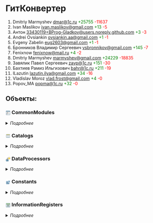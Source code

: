 # ГитКонвертер
1. Dmitriy Marmyshev <dmar@1c.ru> <span style="color:green">+25755</span> <span style="color:red">-11637</span>
2. Ivan Maslikov <ivan.maslikov@gmail.com> <span style="color:green">+13</span> <span style="color:red">-5</span>
3. Антон <33430119+BProg-Gladkov@users.noreply.github.com> <span style="color:green">+3</span> <span style="color:red">-3</span>
4. Andrei Ovsiankin <ovsiankin.aa@gmail.com> <span style="color:green">+1</span> <span style="color:red">-1</span>
5. Evgeny Zabelin <eug2603@gmail.com> <span style="color:green">+1</span> <span style="color:red">-1</span>
6. Бронников Владимир Сергеевич <vsbronnikov@gmail.com> <span style="color:green">+145</span> <span style="color:red">-7</span>
7. Fenixnow <fenixnow@mail.ru> <span style="color:green">+4</span> <span style="color:red">-2</span>
8. Dmitriy Marmyshev <marmyshev@gmail.com> <span style="color:green">+24229</span> <span style="color:red">-18835</span>
9. Завялик Павел Сергеевич <zavp@1c.ru> <span style="color:green">+151</span> <span style="color:red">-30</span>
10. Бахтиев Рамиз Ильгизович <bahr@1c.ru> <span style="color:green">+211</span> <span style="color:red">-19</span>
11. ILazutin <lazutin.ilya@gmail.com> <span style="color:green">+34</span> <span style="color:red">-16</span>
12. Vladislav Moroz <vlad.frost@gmail.com> <span style="color:green">+4</span> <span style="color:red">-0</span>
13. Popov_MA <popma@1c.ru> <span style="color:green">+32</span> <span style="color:red">-0</span>
## Объекты:
### <img title="CommonModules" align=center width=16 height=16 src="icons/CommonModules.png"> CommonModules
<details>
  <summary><i>Подробнее</i></summary>

#### <img title="CommonModules" align=center width=16 height=16 src="icons/CommonModules.png"> КонвертацияХранилища
1. Dmitriy Marmyshev <dmar@1c.ru> <span style="color:green">+9670</span> <span style="color:red">-4799</span>
2. Ivan Maslikov <ivan.maslikov@gmail.com> <span style="color:green">+13</span> <span style="color:red">-5</span>
3. Антон <33430119+BProg-Gladkov@users.noreply.github.com> <span style="color:green">+3</span> <span style="color:red">-3</span>
4. Andrei Ovsiankin <ovsiankin.aa@gmail.com> <span style="color:green">+1</span> <span style="color:red">-1</span>
5. Evgeny Zabelin <eug2603@gmail.com> <span style="color:green">+1</span> <span style="color:red">-1</span>
6. Бронников Владимир Сергеевич <vsbronnikov@gmail.com> <span style="color:green">+125</span> <span style="color:red">-7</span>
7. Fenixnow <fenixnow@mail.ru> <span style="color:green">+4</span> <span style="color:red">-2</span>
8. Dmitriy Marmyshev <marmyshev@gmail.com> <span style="color:green">+8420</span> <span style="color:red">-6250</span>
9. Завялик Павел Сергеевич <zavp@1c.ru> <span style="color:green">+60</span> <span style="color:red">-5</span>
10. Бахтиев Рамиз Ильгизович <bahr@1c.ru> <span style="color:green">+204</span> <span style="color:red">-17</span>
11. ILazutin <lazutin.ilya@gmail.com> <span style="color:green">+28</span> <span style="color:red">-15</span>
12. Vladislav Moroz <vlad.frost@gmail.com> <span style="color:green">+4</span> <span style="color:red">-0</span>
#### <img title="CommonModules" align=center width=16 height=16 src="icons/CommonModules.png"> ОбработкаОчередей
1. Dmitriy Marmyshev <dmar@1c.ru> <span style="color:green">+459</span> <span style="color:red">-181</span>
2. Dmitriy Marmyshev <marmyshev@gmail.com> <span style="color:green">+370</span> <span style="color:red">-353</span>
#### <img title="CommonModules" align=center width=16 height=16 src="icons/CommonModules.png"> ОбщегоНазначения
1. Dmitriy Marmyshev <dmar@1c.ru> <span style="color:green">+753</span> <span style="color:red">-329</span>
2. Dmitriy Marmyshev <marmyshev@gmail.com> <span style="color:green">+662</span> <span style="color:red">-620</span>
#### <img title="CommonModules" align=center width=16 height=16 src="icons/CommonModules.png"> ДлительныеОперации
1. Dmitriy Marmyshev <dmar@1c.ru> <span style="color:green">+540</span> <span style="color:red">-266</span>
2. Dmitriy Marmyshev <marmyshev@gmail.com> <span style="color:green">+538</span> <span style="color:red">-522</span>
#### <img title="CommonModules" align=center width=16 height=16 src="icons/CommonModules.png"> ОбщегоНазначенияПовтИсп
1. Dmitriy Marmyshev <dmar@1c.ru> <span style="color:green">+497</span> <span style="color:red">-246</span>
2. Dmitriy Marmyshev <marmyshev@gmail.com> <span style="color:green">+474</span> <span style="color:red">-426</span>
#### <img title="CommonModules" align=center width=16 height=16 src="icons/CommonModules.png"> ДлительныеОперацииКлиент
1. Dmitriy Marmyshev <marmyshev@gmail.com> <span style="color:green">+96</span> <span style="color:red">-80</span>
2. Dmitriy Marmyshev <dmar@1c.ru> <span style="color:green">+88</span> <span style="color:red">-40</span>
#### <img title="CommonModules" align=center width=16 height=16 src="icons/CommonModules.png"> ОбщегоНазначенияГлобальный
1. Dmitriy Marmyshev <marmyshev@gmail.com> <span style="color:green">+48</span> <span style="color:red">-32</span>
2. Dmitriy Marmyshev <dmar@1c.ru> <span style="color:green">+40</span> <span style="color:red">-16</span>
#### <img title="CommonModules" align=center width=16 height=16 src="icons/CommonModules.png"> ОбщегоНазначенияКлиент
1. Dmitriy Marmyshev <marmyshev@gmail.com> <span style="color:green">+190</span> <span style="color:red">-174</span>
2. Dmitriy Marmyshev <dmar@1c.ru> <span style="color:green">+182</span> <span style="color:red">-87</span>
#### <img title="CommonModules" align=center width=16 height=16 src="icons/CommonModules.png"> ОбщегоНазначенияКлиентСервер
1. Dmitriy Marmyshev <marmyshev@gmail.com> <span style="color:green">+510</span> <span style="color:red">-494</span>
2. Dmitriy Marmyshev <dmar@1c.ru> <span style="color:green">+502</span> <span style="color:red">-247</span>
#### <img title="CommonModules" align=center width=16 height=16 src="icons/CommonModules.png"> РаботаВБезопасномРежиме
1. Dmitriy Marmyshev <marmyshev@gmail.com> <span style="color:green">+500</span> <span style="color:red">-484</span>
2. Dmitriy Marmyshev <dmar@1c.ru> <span style="color:green">+492</span> <span style="color:red">-242</span>
#### <img title="CommonModules" align=center width=16 height=16 src="icons/CommonModules.png"> РегламентныеЗаданияСервер
1. Dmitriy Marmyshev <marmyshev@gmail.com> <span style="color:green">+482</span> <span style="color:red">-466</span>
2. Dmitriy Marmyshev <dmar@1c.ru> <span style="color:green">+940</span> <span style="color:red">-466</span>
#### <img title="CommonModules" align=center width=16 height=16 src="icons/CommonModules.png"> РегламентныеЗаданияСлужебный
1. Dmitriy Marmyshev <marmyshev@gmail.com> <span style="color:green">+1268</span> <span style="color:red">-1252</span>
2. Dmitriy Marmyshev <dmar@1c.ru> <span style="color:green">+1260</span> <span style="color:red">-627</span>
#### <img title="CommonModules" align=center width=16 height=16 src="icons/CommonModules.png"> СтандартныеПодсистемыСервер
1. Dmitriy Marmyshev <marmyshev@gmail.com> <span style="color:green">+637</span> <span style="color:red">-621</span>
2. Dmitriy Marmyshev <dmar@1c.ru> <span style="color:green">+629</span> <span style="color:red">-311</span>
#### <img title="CommonModules" align=center width=16 height=16 src="icons/CommonModules.png"> СтроковыеФункцииКлиентСервер
1. Dmitriy Marmyshev <marmyshev@gmail.com> <span style="color:green">+438</span> <span style="color:red">-422</span>
2. Dmitriy Marmyshev <dmar@1c.ru> <span style="color:green">+430</span> <span style="color:red">-211</span>
</details>

### <img title="Catalogs" align=center width=16 height=16 src="icons/Catalogs.png"> Catalogs
<details>
  <summary><i>Подробнее</i></summary>

#### <img title="Catalogs" align=center width=16 height=16 src="icons/Catalogs.png"> ХранилищаКонфигураций
1. Dmitriy Marmyshev <dmar@1c.ru> <span style="color:green">+2741</span> <span style="color:red">-835</span>
2. Бронников Владимир Сергеевич <vsbronnikov@gmail.com> <span style="color:green">+20</span> <span style="color:red">-0</span>
3. Dmitriy Marmyshev <marmyshev@gmail.com> <span style="color:green">+1857</span> <span style="color:red">-1372</span>
4. Завялик Павел Сергеевич <zavp@1c.ru> <span style="color:green">+81</span> <span style="color:red">-20</span>
5. Бахтиев Рамиз Ильгизович <bahr@1c.ru> <span style="color:green">+7</span> <span style="color:red">-2</span>
6. Popov_MA <popma@1c.ru> <span style="color:green">+16</span> <span style="color:red">-0</span>
<details>
  <summary><i>Еще</i></summary>


**Модуль объекта**

1. Dmitriy Marmyshev <dmar@1c.ru> <span style="color:green">+470</span> <span style="color:red">-191</span>
2. Бронников Владимир Сергеевич <vsbronnikov@gmail.com> <span style="color:green">+9</span> <span style="color:red">-0</span>
3. Dmitriy Marmyshev <marmyshev@gmail.com> <span style="color:green">+373</span> <span style="color:red">-288</span>
4. Завялик Павел Сергеевич <zavp@1c.ru> <span style="color:green">+13</span> <span style="color:red">-9</span>
5. Бахтиев Рамиз Ильгизович <bahr@1c.ru> <span style="color:green">+5</span> <span style="color:red">-1</span>

**Модуль менеджера**

1. Dmitriy Marmyshev <marmyshev@gmail.com> <span style="color:green">+0</span> <span style="color:red">-0</span>
2. Dmitriy Marmyshev <dmar@1c.ru> <span style="color:green">+0</span> <span style="color:red">-0</span>

**Формы**


ФормаЭлемента

1. Dmitriy Marmyshev <dmar@1c.ru> <span style="color:green">+2263</span> <span style="color:red">-644</span>
2. Бронников Владимир Сергеевич <vsbronnikov@gmail.com> <span style="color:green">+11</span> <span style="color:red">-0</span>
3. Dmitriy Marmyshev <marmyshev@gmail.com> <span style="color:green">+1436</span> <span style="color:red">-1084</span>
4. Завялик Павел Сергеевич <zavp@1c.ru> <span style="color:green">+68</span> <span style="color:red">-11</span>
5. Бахтиев Рамиз Ильгизович <bahr@1c.ru> <span style="color:green">+2</span> <span style="color:red">-1</span>

ФормаСписка

1. Dmitriy Marmyshev <marmyshev@gmail.com> <span style="color:green">+48</span> <span style="color:red">-0</span>
2. Dmitriy Marmyshev <dmar@1c.ru> <span style="color:green">+8</span> <span style="color:red">-0</span>
3. Popov_MA <popma@1c.ru> <span style="color:green">+16</span> <span style="color:red">-0</span>
</details>

#### <img title="Catalogs" align=center width=16 height=16 src="icons/Catalogs.png"> ВерсииХранилища
1. Dmitriy Marmyshev <dmar@1c.ru> <span style="color:green">+1317</span> <span style="color:red">-620</span>
2. Dmitriy Marmyshev <marmyshev@gmail.com> <span style="color:green">+1445</span> <span style="color:red">-1217</span>
<details>
  <summary><i>Еще</i></summary>


**Модуль объекта**

1. Dmitriy Marmyshev <dmar@1c.ru> <span style="color:green">+167</span> <span style="color:red">-71</span>
2. Dmitriy Marmyshev <marmyshev@gmail.com> <span style="color:green">+150</span> <span style="color:red">-132</span>

**Модуль менеджера**

1. Dmitriy Marmyshev <marmyshev@gmail.com> <span style="color:green">+630</span> <span style="color:red">-582</span>
2. Dmitriy Marmyshev <dmar@1c.ru> <span style="color:green">+592</span> <span style="color:red">-291</span>

**Формы**


ФормаЭлемента

1. Dmitriy Marmyshev <dmar@1c.ru> <span style="color:green">+234</span> <span style="color:red">-113</span>
2. Dmitriy Marmyshev <marmyshev@gmail.com> <span style="color:green">+273</span> <span style="color:red">-221</span>

ФормаСписка

1. Dmitriy Marmyshev <marmyshev@gmail.com> <span style="color:green">+392</span> <span style="color:red">-282</span>
2. Dmitriy Marmyshev <dmar@1c.ru> <span style="color:green">+324</span> <span style="color:red">-145</span>
</details>

#### <img title="Catalogs" align=center width=16 height=16 src="icons/Catalogs.png"> ОчередиВыполнения
1. Dmitriy Marmyshev <dmar@1c.ru> <span style="color:green">+579</span> <span style="color:red">-245</span>
2. Dmitriy Marmyshev <marmyshev@gmail.com> <span style="color:green">+570</span> <span style="color:red">-482</span>
3. Popov_MA <popma@1c.ru> <span style="color:green">+16</span> <span style="color:red">-0</span>
<details>
  <summary><i>Еще</i></summary>


**Модуль объекта**

1. Dmitriy Marmyshev <marmyshev@gmail.com> <span style="color:green">+240</span> <span style="color:red">-226</span>
2. Dmitriy Marmyshev <dmar@1c.ru> <span style="color:green">+234</span> <span style="color:red">-113</span>

**Формы**


ФормаЭлемента

1. Dmitriy Marmyshev <dmar@1c.ru> <span style="color:green">+314</span> <span style="color:red">-132</span>
2. Dmitriy Marmyshev <marmyshev@gmail.com> <span style="color:green">+270</span> <span style="color:red">-256</span>

ФормаСписка

1. Dmitriy Marmyshev <marmyshev@gmail.com> <span style="color:green">+46</span> <span style="color:red">-0</span>
2. Dmitriy Marmyshev <dmar@1c.ru> <span style="color:green">+18</span> <span style="color:red">-0</span>
3. Popov_MA <popma@1c.ru> <span style="color:green">+16</span> <span style="color:red">-0</span>
</details>

#### <img title="Catalogs" align=center width=16 height=16 src="icons/Catalogs.png"> КопииХранилищКонфигурации
1. Dmitriy Marmyshev <marmyshev@gmail.com> <span style="color:green">+623</span> <span style="color:red">-571</span>
2. Dmitriy Marmyshev <dmar@1c.ru> <span style="color:green">+588</span> <span style="color:red">-286</span>
<details>
  <summary><i>Еще</i></summary>


**Модуль объекта**

1. Dmitriy Marmyshev <marmyshev@gmail.com> <span style="color:green">+244</span> <span style="color:red">-230</span>
2. Dmitriy Marmyshev <dmar@1c.ru> <span style="color:green">+238</span> <span style="color:red">-115</span>

**Формы**


ФормаЭлемента

1. Dmitriy Marmyshev <marmyshev@gmail.com> <span style="color:green">+379</span> <span style="color:red">-341</span>
2. Dmitriy Marmyshev <dmar@1c.ru> <span style="color:green">+350</span> <span style="color:red">-171</span>
</details>

</details>

### <img title="DataProcessors" align=center width=16 height=16 src="icons/DataProcessors.png"> DataProcessors
<details>
  <summary><i>Подробнее</i></summary>

#### <img title="DataProcessors" align=center width=16 height=16 src="icons/DataProcessors.png"> КонвертацияВФорматEDT
1. Dmitriy Marmyshev <dmar@1c.ru> <span style="color:green">+1105</span> <span style="color:red">-140</span>
2. Dmitriy Marmyshev <marmyshev@gmail.com> <span style="color:green">+2087</span> <span style="color:red">-116</span>
3. Завялик Павел Сергеевич <zavp@1c.ru> <span style="color:green">+10</span> <span style="color:red">-5</span>
<details>
  <summary><i>Еще</i></summary>


**Модуль объекта**

1. Dmitriy Marmyshev <marmyshev@gmail.com> <span style="color:green">+0</span> <span style="color:red">-0</span>
2. Завялик Павел Сергеевич <zavp@1c.ru> <span style="color:green">+0</span> <span style="color:red">-0</span>

**Модуль менеджера**

1. Dmitriy Marmyshev <marmyshev@gmail.com> <span style="color:green">+0</span> <span style="color:red">-0</span>
2. Завялик Павел Сергеевич <zavp@1c.ru> <span style="color:green">+0</span> <span style="color:red">-0</span>

**Формы**


Форма

1. Dmitriy Marmyshev <dmar@1c.ru> <span style="color:green">+1105</span> <span style="color:red">-140</span>
2. Dmitriy Marmyshev <marmyshev@gmail.com> <span style="color:green">+2087</span> <span style="color:red">-116</span>
3. Завялик Павел Сергеевич <zavp@1c.ru> <span style="color:green">+10</span> <span style="color:red">-5</span>
</details>

#### <img title="DataProcessors" align=center width=16 height=16 src="icons/DataProcessors.png"> РегламентныеИФоновыеЗадания
1. Dmitriy Marmyshev <marmyshev@gmail.com> <span style="color:green">+2862</span> <span style="color:red">-2802</span>
2. Dmitriy Marmyshev <dmar@1c.ru> <span style="color:green">+2833</span> <span style="color:red">-1401</span>
<details>
  <summary><i>Еще</i></summary>


**Модуль объекта**

1. Dmitriy Marmyshev <marmyshev@gmail.com> <span style="color:green">+0</span> <span style="color:red">-0</span>
2. Dmitriy Marmyshev <dmar@1c.ru> <span style="color:green">+0</span> <span style="color:red">-0</span>

**Модуль менеджера**

1. Dmitriy Marmyshev <marmyshev@gmail.com> <span style="color:green">+0</span> <span style="color:red">-0</span>
2. Dmitriy Marmyshev <dmar@1c.ru> <span style="color:green">+0</span> <span style="color:red">-0</span>

**Формы**


РегламентноеЗадание

1. Dmitriy Marmyshev <marmyshev@gmail.com> <span style="color:green">+522</span> <span style="color:red">-508</span>
2. Dmitriy Marmyshev <dmar@1c.ru> <span style="color:green">+515</span> <span style="color:red">-254</span>

РегламентныеИФоновыеЗадания

1. Dmitriy Marmyshev <marmyshev@gmail.com> <span style="color:green">+2162</span> <span style="color:red">-2146</span>
2. Dmitriy Marmyshev <dmar@1c.ru> <span style="color:green">+2154</span> <span style="color:red">-1073</span>

ФоновоеЗадание

1. Dmitriy Marmyshev <marmyshev@gmail.com> <span style="color:green">+136</span> <span style="color:red">-122</span>
2. Dmitriy Marmyshev <dmar@1c.ru> <span style="color:green">+129</span> <span style="color:red">-61</span>
</details>

</details>

### <img title="Constants" align=center width=16 height=16 src="icons/Constants.png"> Constants
<details>
  <summary><i>Подробнее</i></summary>

#### <img title="Constants" align=center width=16 height=16 src="icons/Constants.png"> ПутьКВерсиямПлатформыНаСервере
1. Dmitriy Marmyshev <marmyshev@gmail.com> <span style="color:green">+64</span> <span style="color:red">-7</span>
2. Dmitriy Marmyshev <dmar@1c.ru> <span style="color:green">+30</span> <span style="color:red">-6</span>
3. ILazutin <lazutin.ilya@gmail.com> <span style="color:green">+6</span> <span style="color:red">-1</span>
</details>

### <img title="InformationRegisters" align=center width=16 height=16 src="icons/InformationRegisters.png"> InformationRegisters
<details>
  <summary><i>Подробнее</i></summary>

#### <img title="InformationRegisters" align=center width=16 height=16 src="icons/InformationRegisters.png"> ИнформацияПользователей
1. Dmitriy Marmyshev <marmyshev@gmail.com> <span style="color:green">+0</span> <span style="color:red">-0</span>
2. Dmitriy Marmyshev <dmar@1c.ru> <span style="color:green">+0</span> <span style="color:red">-0</span>
<details>
  <summary><i>Еще</i></summary>


**Модуль записи**

1. Dmitriy Marmyshev <marmyshev@gmail.com> <span style="color:green">+0</span> <span style="color:red">-0</span>
2. Dmitriy Marmyshev <dmar@1c.ru> <span style="color:green">+0</span> <span style="color:red">-0</span>
</details>

</details>

